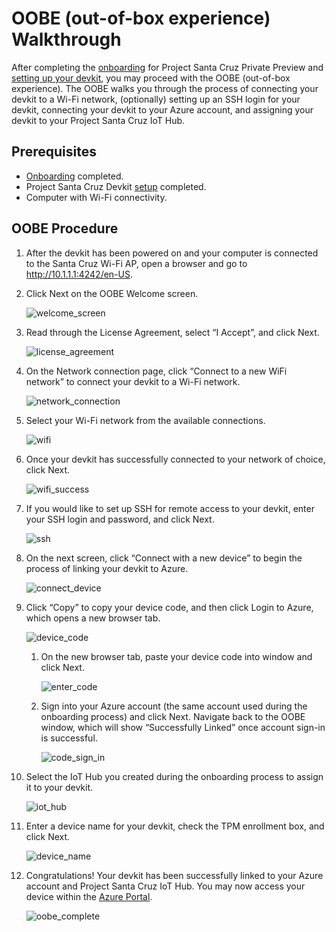 # OOBE (out-of-box experience) Walkthrough

After completing the [onboarding](https://github.com/Azure/AI-at-Edge-Preview/blob/main/user_guides/getting_started/onboarding_july_2020.md) for Project Santa Cruz Private Preview and [setting up your devkit](https://github.com/Azure/AI-at-Edge-Preview/blob/main/user_guides/getting_started/devkit_unboxing_setup_july_2020.md), you may proceed with the OOBE (out-of-box experience). The OOBE walks you through the process of connecting your devkit to a Wi-Fi network, (optionally) setting up an SSH login for your devkit, connecting your devkit to your Azure account, and assigning your devkit to your Project Santa Cruz IoT Hub.  

## Prerequisites

- [Onboarding](https://github.com/Azure/AI-at-Edge-Preview/blob/main/user_guides/getting_started/onboarding_july_2020.md) completed. 
- Project Santa Cruz Devkit [setup](https://github.com/Azure/AI-at-Edge-Preview/blob/main/user_guides/getting_started/devkit_unboxing_setup_july_2020.md) completed. 
- Computer with Wi-Fi connectivity. 

## OOBE Procedure

1. After the devkit has been powered on and your computer is connected to the Santa Cruz Wi-Fi AP, open a browser and go to http://10.1.1.1:4242/en-US.  

1. Click Next on the OOBE Welcome screen.  

    ![welcome_screen](https://github.com/Azure/AI-at-Edge-Preview/blob/main/user_guides/getting_started/getting_started_images/oobe_welcome_screen.png)

1. Read through the License Agreement, select “I Accept”, and click Next.  

    ![license_agreement](https://github.com/Azure/AI-at-Edge-Preview/blob/main/user_guides/getting_started/getting_started_images/oobe_license_agreement.png)

1. On the Network connection page, click “Connect to a new WiFi network” to connect your devkit to a Wi-Fi network. 

    ![network_connection](https://github.com/Azure/AI-at-Edge-Preview/blob/main/user_guides/getting_started/getting_started_images/oobe_network_connection.png)

1. Select your Wi-Fi network from the available connections. 

    ![wifi](https://github.com/Azure/AI-at-Edge-Preview/blob/main/user_guides/getting_started/getting_started_images/oobe_wifi.png)

1. Once your devkit has successfully connected to your network of choice, click Next. 

    ![wifi_success](https://github.com/Azure/AI-at-Edge-Preview/blob/main/user_guides/getting_started/getting_started_images/oobe_wifi_success.png)

1. If you would like to set up SSH for remote access to your devkit, enter your SSH login and password, and click Next.  

    ![ssh](https://github.com/Azure/AI-at-Edge-Preview/blob/main/user_guides/getting_started/getting_started_images/oobe_ssh.png)

1. On the next screen, click “Connect with a new device” to begin the process of linking your devkit to Azure.

    ![connect_device](https://github.com/Azure/AI-at-Edge-Preview/blob/main/user_guides/getting_started/getting_started_images/oobe_connect_device.png)

1. Click “Copy” to copy your device code, and then click Login to Azure, which opens a new browser tab. 

    ![device_code](https://github.com/Azure/AI-at-Edge-Preview/blob/main/user_guides/getting_started/getting_started_images/oobe_device_code.png)

    1. On the new browser tab, paste your device code into window and click Next. 
    
        ![enter_code](https://github.com/Azure/AI-at-Edge-Preview/blob/main/user_guides/getting_started/getting_started_images/oobe_enter_code.png)

    1. Sign into your Azure account (the same account used during the onboarding process) and click Next. Navigate back to the OOBE window, which will show “Successfully Linked” once account sign-in is successful.    
    
        ![code_sign_in](https://github.com/Azure/AI-at-Edge-Preview/blob/main/user_guides/getting_started/getting_started_images/oobe_code_sign_in.png)

1. Select the IoT Hub you created during the onboarding process to assign it to your devkit. 

    ![iot_hub](https://github.com/Azure/AI-at-Edge-Preview/blob/main/user_guides/getting_started/getting_started_images/oobe_iot_hub.png)

1. Enter a device name for your devkit, check the TPM enrollment box, and click Next.  

    ![device_name](https://github.com/Azure/AI-at-Edge-Preview/blob/main/user_guides/getting_started/getting_started_images/oobe_device_name.png)

1. Congratulations! Your devkit has been successfully linked to your Azure account and Project Santa Cruz IoT Hub. You may now access your device within the [Azure Portal](https://ms.portal.azure.com/#home).  

    ![oobe_complete](https://github.com/Azure/AI-at-Edge-Preview/blob/main/user_guides/getting_started/getting_started_images/oobe_complete.png)